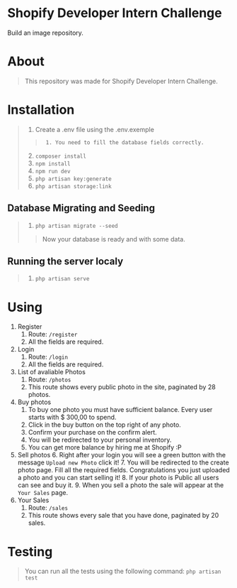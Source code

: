 # Shopify Developer Intern Challenge
Build an image repository.
# About
> This repository was made for Shopify Developer Intern Challenge.
# Installation
> 1. Create a .env file using the .env.exemple
>>      1. You need to fill the database fields correctly.
> 2. `composer install`
> 3. `npm install`
> 3. `npm run dev`
> 4. `php artisan key:generate`
> 5. `php artisan storage:link`
## Database Migrating and Seeding 
> 1. `php artisan migrate --seed`
>> Now your database is ready and with some data.
## Running the server localy
> 1. `php artisan serve`
# Using
1. Register
    1. Route: `/register`
    2. All the fields are required.
2. Login
    1. Route: `/login`
    2. All the fields are required.
3. List of avaliable Photos
    1. Route: `/photos`
    2. This route shows every public photo in the site, paginated by 28 photos.
4. Buy photos
    1. To buy one photo you must have sufficient balance. Every user starts with $ 300,00 to spend.
    2. Click in the buy button on the top right of any photo.
    3. Confirm your purchase on the confirm alert.
    4. You will be redirected to your personal inventory.
    5. You can get more balance by hiring me at Shopify :P
5. Sell photos
    6. Right after your login you will see a green button with the message `Upload new Photo` click it!
    7. You will be redirected to the create photo page. Fill all the required fields. Congratulations you just uploaded a photo and you can start selling it!
    8. If your photo is Public all users can see and buy it.
    9. When you sell a photo the sale will appear at the `Your Sales` page.
6. Your Sales
    1. Route: `/sales`
    2. This route shows every sale that you have done, paginated by 20 sales.
# Testing
> You can run all the tests using the following command: `php artisan test`
